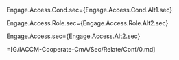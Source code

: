 Engage.Access.Cond.sec={Engage.Access.Cond.Alt1.sec}

Engage.Access.Role.sec={Engage.Access.Role.Alt2.sec}

Engage.Access.sec={Engage.Access.Alt2.sec}

=[G/IACCM-Cooperate-CmA/Sec/Relate/Conf/0.md]

